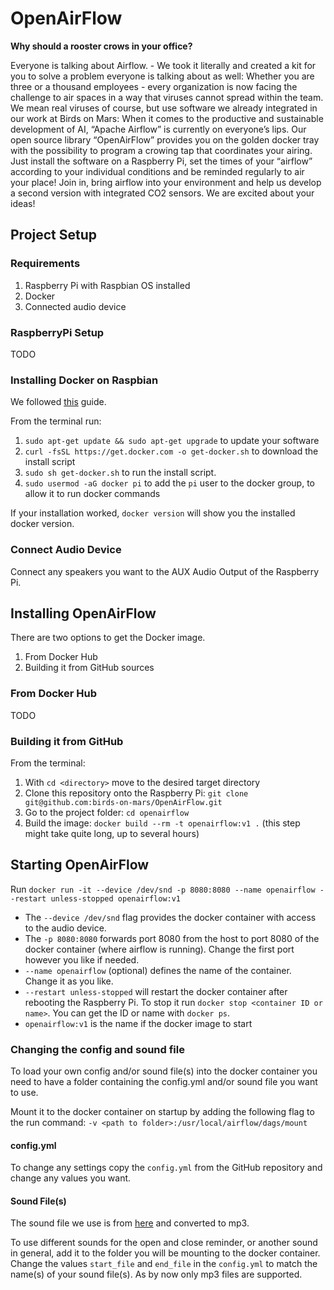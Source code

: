 # OpenAirFlow
**Why should a rooster crows in your office?**

Everyone is talking about Airflow. - We took it literally and created a kit for you to solve a problem everyone is 
talking about as well: 
Whether you are three or a thousand employees - every organization is now facing the challenge to air spaces in a way 
that viruses cannot spread within the team. 
We mean real viruses of course, but use software we already integrated in our work at Birds on Mars: 
When it comes to the productive and sustainable development of AI, “Apache Airflow” is currently on everyone’s lips. 
Our open source library “OpenAirFlow” provides you on the golden docker tray with the possibility to program a 
crowing tap that coordinates your airing. 
Just install the software on a Raspberry Pi, set the times of your “airflow” according to your individual conditions 
and be reminded regularly to air your place! Join in, bring airflow into your environment and help us develop a second version with integrated CO2 sensors. We are excited about your ideas!
## Project Setup

### Requirements
1. Raspberry Pi with Raspbian OS installed
2. Docker
3. Connected audio device

### RaspberryPi Setup
TODO

### Installing Docker on Raspbian
We followed [this](https://phoenixnap.com/kb/docker-on-raspberry-pi) guide.

From the terminal run:

1. `sudo apt-get update && sudo apt-get upgrade` to update your software
2. `curl -fsSL https://get.docker.com -o get-docker.sh` to download the install script
3. `sudo sh get-docker.sh` to run the install script.
4. `sudo usermod -aG docker pi` to add the `pi` user to the docker group, to allow it to run docker commands

If your installation worked, `docker version` will show you the installed docker version.

### Connect Audio Device
Connect any speakers you want to the AUX Audio Output of the Raspberry Pi.

## Installing OpenAirFlow
There are two options to get the Docker image.
1. From Docker Hub
2. Building it from GitHub sources

### From Docker Hub
TODO

### Building it from GitHub
From the terminal:
1. With `cd <directory>` move to the desired target directory
2. Clone this repository onto the Raspberry Pi: `git clone git@github.com:birds-on-mars/OpenAirFlow.git`
3. Go to the project folder: `cd openairflow`
4. Build the image: `docker build --rm -t openairflow:v1 .` (this step might take quite long, up to several hours)

## Starting OpenAirFlow
Run `docker run -it --device /dev/snd -p 8080:8080 --name openairflow --restart unless-stopped openairflow:v1`

- The `--device /dev/snd` flag provides the docker container with access to the audio device.
- The `-p 8080:8080` forwards port 8080 from the host to port 8080 of the docker container (where airflow is running). Change the first port however you like if needed.
- `--name openairflow` (optional) defines the name of the container. Change it as you like.
- `--restart unless-stopped` will restart the docker container after rebooting the Raspberry Pi. To stop it run `docker stop <container ID or name>`. You can get the ID or name with `docker ps`.
- `openairflow:v1` is the name if the docker image to start

### Changing the config and sound file
To load your own config and/or sound file(s) into the docker container you need to have a folder containing the config.yml and/or sound file you want to use.

Mount it to the docker container on startup by adding the following flag to the run command: `-v <path to folder>:/usr/local/airflow/dags/mount`
#### config.yml
To change any settings copy the `config.yml` from the GitHub repository and change any values you want.

#### Sound File(s)
The sound file we use is from [here](https://freesound.org/people/Lydmakeren/sounds/510906/) and converted to mp3.

To use different sounds for the open and close reminder, or another sound in general, add it to the folder you will be mounting to the docker container. Change the values `start_file` and `end_file` in the `config.yml` to match the name(s) of your sound file(s). As by now only mp3 files are supported.
